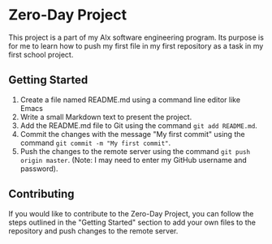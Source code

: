 # Zero-Day Project

This project is a part of my Alx software engineering program. Its purpose is for me to learn how to push my first file in my first repository as a task in my first school project.

## Getting Started

1. Create a file named README.md using a command line editor like Emacs
2. Write a small Markdown text to present the project.
3. Add the README.md file to Git using the command `git add README.md`.
4. Commit the changes with the message "My first commit" using the command `git commit -m "My first commit"`.
5. Push the changes to the remote server using the command `git push origin master`. (Note: I may need to enter my GitHub username and password).

## Contributing

If you would like to contribute to the Zero-Day Project, you can follow the steps outlined in the "Getting Started" section to add your own files to the repository and push changes to the remote server.

